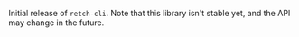 Initial release of `retch-cli`. Note that this library isn't stable yet, and the API may change in the future.